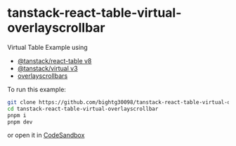 # tanstack-react-table-virtual-overlayscrollbar

Virtual Table Example using 

- [@tanstack/react-table v8](https://tanstack.com/table/v8)
- [@tanstack/virtual v3](https://tanstack.com/virtual/v3)
- [overlayscrollbars](https://github.com/KingSora/OverlayScrollbars)

To run this example:

```bash
git clone https://github.com/bightg30098/tanstack-react-table-virtual-overlayscrollbar.git
cd tanstack-react-table-virtual-overlayscrollbar
pnpm i
pnpm dev
```

or open it in [CodeSandbox](https://codesandbox.io/s/github/bightg30098/tanstack-react-table-virtual-overlayscrollbar)
